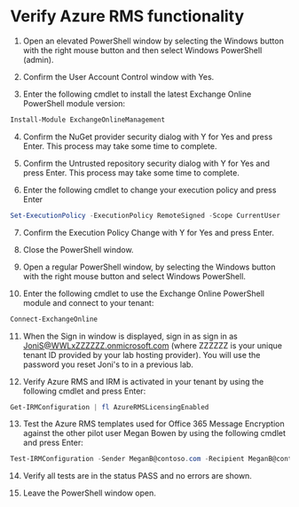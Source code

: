 # Verify Azure RMS functionality

1. Open an elevated PowerShell window by selecting the Windows button with the right mouse button and then select Windows PowerShell (admin).

2. Confirm the User Account Control window with Yes.

3. Enter the following cmdlet to install the latest Exchange Online PowerShell module version:

```` Powershell
Install-Module ExchangeOnlineManagement
````
4. Confirm the NuGet provider security dialog with Y for Yes and press Enter. This process may take some time to complete.

5. Confirm the Untrusted repository security dialog with Y for Yes and press Enter. This process may take some time to complete.

6. Enter the following cmdlet to change your execution policy and press Enter

```` Powershell
Set-ExecutionPolicy -ExecutionPolicy RemoteSigned -Scope CurrentUser
````
7. Confirm the Execution Policy Change with Y for Yes and press Enter.

8. Close the PowerShell window.

9. Open a regular PowerShell window, by selecting the Windows button with the right mouse button and select Windows PowerShell.

10. Enter the following cmdlet to use the Exchange Online PowerShell module and connect to your tenant:

```` Powershell
Connect-ExchangeOnline
````

11. When the Sign in window is displayed, sign in as sign in as JoniS@WWLxZZZZZZ.onmicrosoft.com (where ZZZZZZ is your unique tenant ID provided by your lab hosting provider). You will use the password you reset Joni's to in a previous lab.

12. Verify Azure RMS and IRM is activated in your tenant by using the following cmdlet and press Enter:

```` PowerShell
Get-IRMConfiguration | fl AzureRMSLicensingEnabled
````

13. Test the Azure RMS templates used for Office 365 Message Encryption against the other pilot user Megan Bowen by using the following cmdlet and press Enter:

```` Powershell
Test-IRMConfiguration -Sender MeganB@contoso.com -Recipient MeganB@contoso.com
````

14. Verify all tests are in the status PASS and no errors are shown.

15. Leave the PowerShell window open.